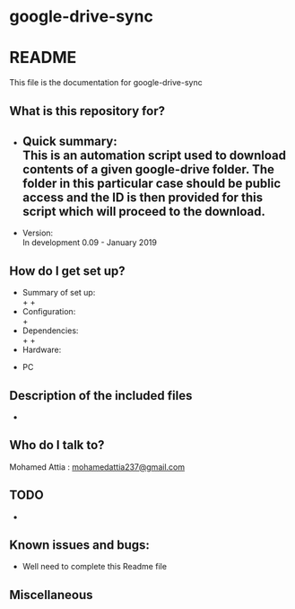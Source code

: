 # google-drive-sync

# README #
This file is the  documentation for google-drive-sync

## What is this repository for?
* Quick summary:  
This is an automation script used to download contents of a given google-drive folder. The folder in this particular case should be public access and the ID is then provided for this script which will proceed to the download.
   - 
* Version:  
In development 0.09 - January 2019

## How do I get set up?
* Summary of set up:  
   + 
   + 
* Configuration:  
   + 
* Dependencies:  
   + 
   + 
* Hardware:  
 + PC

## Description of the included files 
* 

## Who do I talk to? 
Mohamed Attia : mohamedattia237@gmail.com



## TODO
* 

## Known issues and bugs:
* Well need to complete this Readme file
 
## Miscellaneous 

